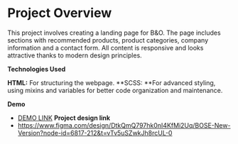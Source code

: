 # Project Overview

This project involves creating a landing page for B&O. The page includes sections with recommended products, product categories, company information and a contact form. 
All content is responsive and looks attractive thanks to modern design principles.

**Technologies Used **

**HTML:** For structuring the webpage.
**SCSS: **For advanced styling, using mixins and variables for better code organization and maintenance.

**Demo**
  - [DEMO LINK](https://serhiivoitiuk.github.io/B-O_landing-page/)
**Project design link**
  - https://www.figma.com/design/DtkQmQ797hk0nI4KfMi2Uq/BOSE-New-Version?node-id=6817-212&t=vTv5uSZwkJh8rcUL-0
